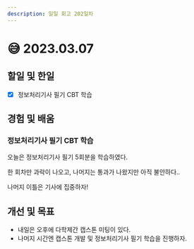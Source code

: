```yaml
---
description: 일일 회고 202일차
---
```


# 😅 2023.03.07

## 할일 및 한일&#x20;

* [x] 정보처리기사 필기 CBT 학습&#x20;

## 경험 및 배움&#x20;

### 정보처리기사 필기 CBT 학습&#x20;

오늘은 정보처리기사 필기 5회분을 학습하였다.

한 회차만 과락이 나오고, 나머지는 통과가 나왔지만 아직 불안하다..

나머지 이틀은 기사에 집중하자!

## 개선 및 목표&#x20;

* 내일은 오후에 다학제간 캡스톤 미팅이 있다.&#x20;
* 나머지 시간엔 캡스톤 개발 및 정보처리기사 필기 학습을 진행하자.&#x20;
